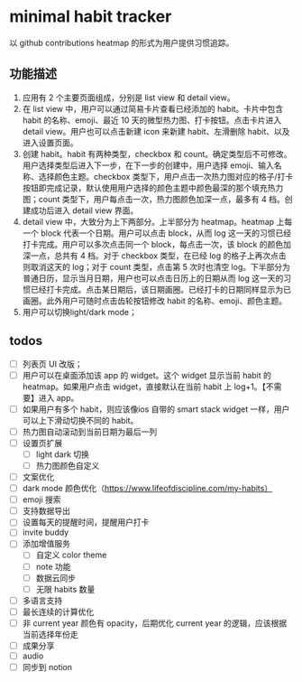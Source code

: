 # minimal habit tracker
以 github contributions heatmap 的形式为用户提供习惯追踪。

## 功能描述
1. 应用有 2 个主要页面组成，分别是 list view 和 detail view。
2. 在 list view 中，用户可以通过简易卡片查看已经添加的 habit。卡片中包含 habit 的名称、emoji、最近 10 天的微型热力图、打卡按钮。点击卡片进入 detail view。用户也可以点击新建 icon 来新建 habit、左滑删除 habit、以及进入设置页面。
3. 创建 habit。habit 有两种类型，checkbox 和 count。确定类型后不可修改。用户选择类型后进入下一步，在下一步的创建中，用户选择 emoji、输入名称、选择颜色主题。checkbox 类型下，用户点击一次热力图对应的格子/打卡按钮即完成记录，默认使用用户选择的颜色主题中颜色最深的那个填充热力图；count 类型下，用户每点击一次，热力图颜色加深一点，最多有 4 档。创建成功后进入 detail view 界面。
4. detail view 中，大致分为上下两部分。上半部分为 heatmap。heatmap 上每一个 block 代表一个日期。用户可以点击 block，从而 log 这一天的习惯已经打卡完成。用户可以多次点击同一个 block，每点击一次，该 block 的颜色加深一点，总共有 4 档。对于 checkbox 类型，在已经 log 的格子上再次点击则取消这天的 log；对于 count 类型，点击第 5 次时也清空 log。下半部分为普通日历，显示当月日期，用户也可以点击日历上的日期从而 log 这一天的习惯已经打卡完成。点击某日期后，该日期画圈。已经打卡的日期同样显示为已画圈。此外用户可随时点击齿轮按钮修改 habit 的名称、emoji、颜色主题。
5. 用户可以切换light/dark mode；

## todos
- [ ] 列表页 UI 改版；
- [ ] 用户可以在桌面添加该 app 的 widget。这个 widget 显示当前 habit 的 heatmap。如果用户点击 widget，直接默认在当前 habit 上 log+1。【不需要】进入 app。
- [ ] 如果用户有多个 habit，则应该像ios 自带的 smart stack widget 一样，用户可以上下滑动切换不同的 habit。
- [ ] 热力图自动滚动到当前日期为最后一列
- [ ] 设置页扩展
    - [ ] light dark 切换
    - [ ] 热力图颜色自定义
- [ ] 文案优化
- [ ] dark mode 颜色优化（https://www.lifeofdiscipline.com/my-habits）
- [ ] emoji 搜索
- [ ] 支持数据导出
- [ ] 设置每天的提醒时间，提醒用户打卡
- [ ] invite buddy
- [ ] 添加增值服务
    - [ ] 自定义 color theme
    - [ ] note 功能
    - [ ] 数据云同步
    - [ ] 无限 habits 数量
- [ ] 多语言支持
- [ ] 最长连续的计算优化
- [ ] 非 current year 颜色有 opacity，后期优化 current year 的逻辑，应该根据当前选择年份走
- [ ] 成果分享
- [ ] audio 
- [ ] 同步到 notion
